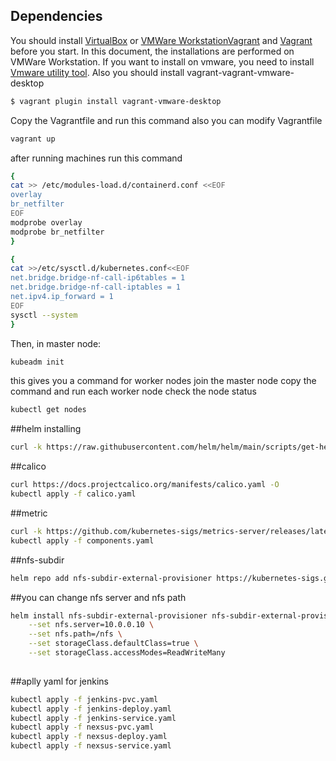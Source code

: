 ## Dependencies

You should install [VirtualBox](https://www.virtualbox.org/wiki/Downloads) or 
[VMWare Workstation](https://www.vmware.com/products/workstation-pro/workstation-pro-evaluation.html)[Vagrant](https://www.vagrantup.com/downloads.html) 
and [Vagrant](https://www.vagrantup.com/downloads.html) before you start.
In this document, the installations are performed on VMWare Workstation.
If you want to install on vmware, you need to install [Vmware utility tool](https://developer.hashicorp.com/vagrant/docs/providers/vmware/vagrant-vmware-utility).
Also you should install vagrant-vagrant-vmware-desktop

```bash
$ vagrant plugin install vagrant-vmware-desktop
```


Copy the Vagrantfile and run this command also you can modify Vagrantfile 

```bash
vagrant up
```

after running machines
run this command

```bash
{
cat >> /etc/modules-load.d/containerd.conf <<EOF
overlay
br_netfilter
EOF
modprobe overlay
modprobe br_netfilter
}

{
cat >>/etc/sysctl.d/kubernetes.conf<<EOF
net.bridge.bridge-nf-call-ip6tables = 1
net.bridge.bridge-nf-call-iptables = 1
net.ipv4.ip_forward = 1
EOF
sysctl --system
}

```

Then, in master node:

```bash
kubeadm init
```
this gives you a command for worker nodes join the master node
copy the command and run each worker node
check the node status

```bash
kubectl get nodes
```
##helm installing

```bash
curl -k https://raw.githubusercontent.com/helm/helm/main/scripts/get-helm-3 | bash
```
##calico

```bash
curl https://docs.projectcalico.org/manifests/calico.yaml -O
kubectl apply -f calico.yaml
```

##metric

```bash
curl -k https://github.com/kubernetes-sigs/metrics-server/releases/latest/download/components.yaml -O
kubectl apply -f components.yaml
```
##nfs-subdir

```bash
helm repo add nfs-subdir-external-provisioner https://kubernetes-sigs.github.io/nfs-subdir-external-provisioner/ --insecure-skip-tls-verify
```

##you can change nfs server and nfs path

```bash
helm install nfs-subdir-external-provisioner nfs-subdir-external-provisioner/nfs-subdir-external-provisioner \
    --set nfs.server=10.0.0.10 \
    --set nfs.path=/nfs \
    --set storageClass.defaultClass=true \
    --set storageClass.accessModes=ReadWriteMany
    
```


##aplly yaml for jenkins

```bash
kubectl apply -f jenkins-pvc.yaml
kubectl apply -f jenkins-deploy.yaml
kubectl apply -f jenkins-service.yaml
kubectl apply -f nexsus-pvc.yaml
kubectl apply -f nexsus-deploy.yaml
kubectl apply -f nexsus-service.yaml

```
